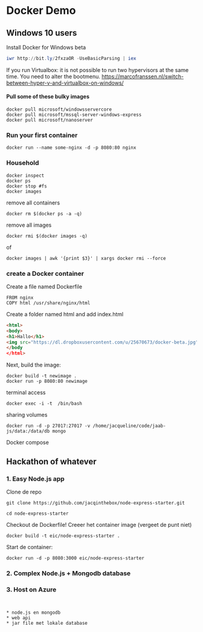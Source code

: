 # Docker Demo

## Windows 10 users
Install Docker for Windows beta

```Powershell
iwr http://bit.ly/2fxzaOR -UseBasicParsing | iex
```

If you run Virtualbox: it is not possible to run two hypervisors at the same time. You need to alter the bootmenu.
https://marcofranssen.nl/switch-between-hyper-v-and-virtualbox-on-windows/   

#### Pull some of these bulky images
```
docker pull microsoft/windowsservercore
docker pull microsoft/mssql-server-windows-express
docker pull microsoft/nanoserver
```

### Run your first container
```
docker run --name some-nginx -d -p 8080:80 nginx
```

### Household
```
docker inspect
docker ps
docker stop #fs
docker images
```

remove all containers
```
docker rm $(docker ps -a -q)

```

remove all images
```
docker rmi $(docker images -q)
``` 
of

```
docker images | awk '{print $3}' | xargs docker rmi --force
```

### create a Docker container
Create a file named Dockerfile

```
FROM nginx
COPY html /usr/share/nginx/html
```

Create a folder named html and add index.html

```html
<html>
<body>
<h1>Hallo</h1>
<img src="https://dl.dropboxusercontent.com/u/25670673/docker-beta.jpg" width="50%" height="50%">
</body
</html>
```

Next, build the image:

```
docker build -t newimage .
docker run -p 8080:80 newimage
```

terminal access
```
docker exec -i -t  /bin/bash
```

sharing volumes
```
docker run -d -p 27017:27017 -v /home/jacqueline/code/jaab-js/data:/data/db mongo
```

Docker compose

## Hackathon of whatever

### 1. Easy Node.js app

Clone de repo

```
git clone https://github.com/jacqinthebox/node-express-starter.git

cd node-express-starter
```

Checkout de Dockerfile! Creeer het container image (vergeet de punt niet)

```
docker build -t eic/node-express-starter .
```

Start de container:

```
docker run -d -p 8080:3000 eic/node-express-starter
```


### 2. Complex Node.js + Mongodb database

### 3. Host on Azure

```


* node.js en mongodb
* web api
* jar file met lokale database



